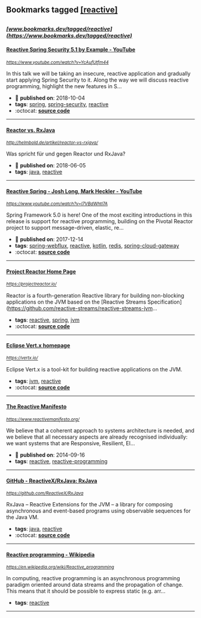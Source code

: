 ## Bookmarks tagged [[reactive]](https://www.bookmarks.dev?q=[reactive])

_<sup><sup>[www.bookmarks.dev/tagged/reactive](https://www.bookmarks.dev/tagged/reactive)</sup></sup>_
---
#### [Reactive Spring Security 5.1 by Example - YouTube](https://www.youtube.com/watch?v=YcAufUtfm44)
_<sup>https://www.youtube.com/watch?v=YcAufUtfm44</sup>_

In this talk we will be taking an insecure, reactive application and gradually start applying Spring Security to it. Along the way we will discuss reactive programming, highlight the new features in S...
* :calendar: **published on**: 2018-10-04
* **tags**: [spring](../tagged/spring.md), [spring-security](../tagged/spring-security.md), [reactive](../tagged/reactive.md)
* :octocat: **[source code](https://github.com/rwinch/spring-security51-by-example-reactive)**
---
#### [Reactor vs. RxJava](http://helmbold.de/artikel/reactor-vs-rxjava/)
_<sup>http://helmbold.de/artikel/reactor-vs-rxjava/</sup>_

Was spricht für und gegen Reactor und RxJava?
* :calendar: **published on**: 2018-06-05
* **tags**: [java](../tagged/java.md), [reactive](../tagged/reactive.md)
---
#### [Reactive Spring - Josh Long, Mark Heckler - YouTube](https://www.youtube.com/watch?v=l7VBdWhtl7A)
_<sup>https://www.youtube.com/watch?v=l7VBdWhtl7A</sup>_

Spring Framework 5.0 is here! One of the most exciting introductions in this release is support for reactive programming, building on the Pivotal Reactor project to support message-driven, elastic, re...
* :calendar: **published on**: 2017-12-14
* **tags**: [spring-webflux](../tagged/spring-webflux.md), [reactive](../tagged/reactive.md), [kotlin](../tagged/kotlin.md), [redis](../tagged/redis.md), [spring-cloud-gateway](../tagged/spring-cloud-gateway.md)
* :octocat: **[source code](https://github.com/joshlong/flux-flix-service)**
---
#### [Project Reactor Home Page](https://projectreactor.io/)
_<sup>https://projectreactor.io/</sup>_

Reactor is a fourth-generation Reactive library for building non-blocking applications on
the JVM based on the [Reactive Streams Specification](https://github.com/reactive-streams/reactive-streams-jvm...
* **tags**: [reactive](../tagged/reactive.md), [spring](../tagged/spring.md), [jvm](../tagged/jvm.md)
* :octocat: **[source code](https://github.com/reactor)**
---
#### [Eclipse Vert.x homepage](https://vertx.io/)
_<sup>https://vertx.io/</sup>_

Eclipse Vert.x is a tool-kit for building reactive applications on the JVM.
* **tags**: [jvm](../tagged/jvm.md), [reactive](../tagged/reactive.md)
* :octocat: **[source code](https://github.com/eclipse-vertx/vert.x/)**
---
#### [The Reactive Manifesto](https://www.reactivemanifesto.org/)
_<sup>https://www.reactivemanifesto.org/</sup>_

We believe that a coherent approach to systems architecture is needed, and we believe that all necessary aspects are already recognised individually: we want systems that are Responsive, Resilient, El...
* :calendar: **published on**: 2014-09-16
* **tags**: [reactive](../tagged/reactive.md), [reactive-programming](../tagged/reactive-programming.md)
---
#### [GitHub - ReactiveX/RxJava: RxJava](https://github.com/ReactiveX/RxJava)
_<sup>https://github.com/ReactiveX/RxJava</sup>_

RxJava – Reactive Extensions for the JVM – a library for composing asynchronous and event-based programs using observable sequences for the Java VM.
* **tags**: [java](../tagged/java.md), [reactive](../tagged/reactive.md)
* :octocat: **[source code](https://github.com/ReactiveX/RxJava)**
---
#### [Reactive programming - Wikipedia](https://en.wikipedia.org/wiki/Reactive_programming)
_<sup>https://en.wikipedia.org/wiki/Reactive_programming</sup>_

In computing, reactive programming is an asynchronous programming paradigm oriented around data streams and the propagation of change. This means that it should be possible to express static (e.g. arr...
* **tags**: [reactive](../tagged/reactive.md)
---

